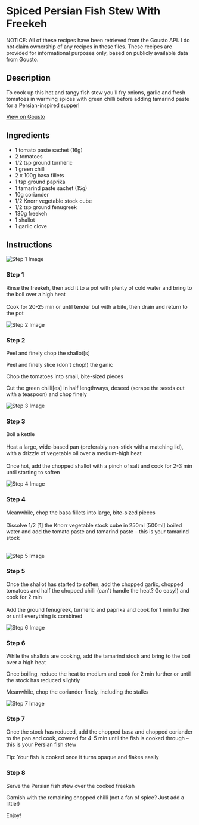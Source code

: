 # Spiced Persian Fish Stew With Freekeh

NOTICE: All of these recipes have been retrieved from the Gousto API. I do not claim ownership of any recipes in these files. These recipes are provided for informational purposes only, based on publicly available data from Gousto.

## Description

To cook up this hot and tangy fish stew you'll fry onions, garlic and fresh tomatoes in warming spices with green chilli before adding tamarind paste for a Persian-inspired supper!

[View on Gousto](https://www.gousto.co.uk/recipes/cookbook/spiced-persian-fish-stew-with-freekeh)

## Ingredients

- 1 tomato paste sachet (16g)
- 2 tomatoes
- 1/2 tsp ground turmeric
- 1 green chilli
- 2 x 100g basa fillets
- 1 tsp ground paprika
- 1 tamarind paste sachet (15g)
- 10g coriander
- 1/2 Knorr vegetable stock cube
- 1/2 tsp ground fenugreek
- 130g freekeh
- 1 shallot
- 1 garlic clove

## Instructions

![Step 1 Image](https://production-media.gousto.co.uk/cms/recipe-step-image/RC2437Step-1-x200.jpg)

### Step 1

Rinse the freekeh, then add it to a pot with plenty of cold water and bring to the boil over a high heat<br /><br />Cook for 20-25 min or until tender but with a bite, then drain and return to the pot

![Step 2 Image](https://production-media.gousto.co.uk/cms/recipe-step-image/RC2437Step-2-x200.jpg)

### Step 2

<span class="text-highlight">Peel and</span> finely chop the shallot<span class="text-danger">[s]</span>


Peel and finely slice (don't chop!) the garlic


Chop the tomatoes into small, bite-sized pieces


Cut the green chilli<span class="text-danger">[es]</span> in half lengthways, deseed (scrape the seeds out with a teaspoon) and chop finely

![Step 3 Image](https://production-media.gousto.co.uk/cms/recipe-step-image/RC2437Step-3-x200.jpg)

### Step 3

Boil a kettle<br /><br />Heat a large, wide-based pan (preferably non-stick with a matching lid), with a drizzle of vegetable oil over a medium-high heat<br /><br />Once hot, add the chopped shallot with a pinch of salt and cook for 2-3 min until starting to soften

![Step 4 Image](https://production-media.gousto.co.uk/cms/recipe-step-image/RC2437Step-4-x200.jpg)

### Step 4

Meanwhile, chop the basa fillets into large, bite-sized pieces<br /><br />Dissolve <span class="text-highlight">1/2 <span class="text-danger">[1]</span> the</span> Knorr vegetable stock cube in 250ml <span class="text-danger">[500ml]</span> boiled water and add the tomato paste and tamarind paste – this is your tamarind stock<br /><br />

![Step 5 Image](https://production-media.gousto.co.uk/cms/recipe-step-image/RC2437Step-5-x200.jpg)

### Step 5

Once the shallot has started to soften, add the chopped garlic, chopped tomatoes and half the chopped chilli (can't handle the heat? Go easy!) and cook for 2 min<br /><br />Add the ground fenugreek, turmeric and paprika and cook for 1 min further or until everything is combined

![Step 6 Image](https://production-media.gousto.co.uk/cms/recipe-step-image/RC2437Step-6-x200.jpg)

### Step 6

<span class="text-highlight">While the shallots are cooking,</span> add the tamarind stock and bring to the boil over a high heat


Once boiling, reduce the heat to medium and cook for 2 min further or until the stock has reduced slightly


Meanwhile, chop the coriander finely, including the stalks

![Step 7 Image](https://production-media.gousto.co.uk/cms/recipe-step-image/RC2437Step-7-x200.jpg)

### Step 7

<span class="text-highlight">Once the stock has reduced,</span> add the chopped basa and chopped coriander to the pan and cook, covered for 4-5 min until the fish is cooked through – this is your Persian fish stew<br /><br />Tip: Your fish is cooked once it turns opaque and flakes easily

### Step 8

Serve the Persian fish stew over the cooked freekeh


Garnish with the <span class="text-highlight">remaining</span> chopped chilli (not a fan of spice? Just add a little!)


Enjoy!

